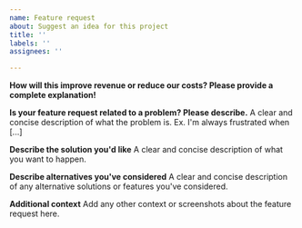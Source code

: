 ```yaml
---
name: Feature request
about: Suggest an idea for this project
title: ''
labels: ''
assignees: ''

---
```


**How will this improve revenue or reduce our costs? Please provide a complete explanation!**

**Is your feature request related to a problem? Please describe.**
A clear and concise description of what the problem is. Ex. I'm always frustrated when [...]

**Describe the solution you'd like**
A clear and concise description of what you want to happen.

**Describe alternatives you've considered**
A clear and concise description of any alternative solutions or features you've considered.

**Additional context**
Add any other context or screenshots about the feature request here.
